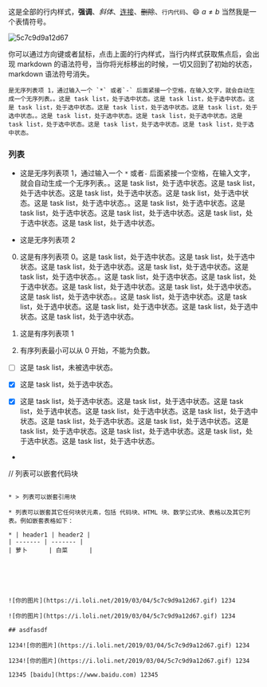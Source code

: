 这是全部的行内样式，**强调**、*斜体*、[连接](www.google.com)、~~删除~~、`行内代码`、:smile: $a\ne b$ 当然我是一个表情符号。

![5c7c9d9a12d67](https://i.loli.net/2019/03/04/5c7c9d9a12d67.gif)

你可以通过方向键或者鼠标，点击上面的行内样式，当行内样式获取焦点后，会出现 markdown 的语法符号，当你将光标移出的时候，一切又回到了初始的状态，markdown 语法符号消失。





```
是无序列表项 1，通过输入一个 `*` 或者`-` 后面紧接一个空格，在输入文字，就会自动生成一个无序列表。。这是 task list，处于选中状态。这是 task list，处于选中状态。这是 task list，处于选中状态。这是 task list，处于选中状态。这是 task list，处于选中状态。。这是 task list，处于选中状态。这是 task list，处于选中状态。这是 task list，处于选中状态。这是 task list，处于选中状态。这是 task list，处于选中状态。
```

### 列表

* 这是无序列表项 1，通过输入一个 `*` 或者`-` 后面紧接一个空格，在输入文字，就会自动生成一个无序列表。。这是 task list，处于选中状态。这是 task list，处于选中状态。这是 task list，处于选中状态。这是 task list，处于选中状态。这是 task list，处于选中状态。。这是 task list，处于选中状态。这是 task list，处于选中状态。这是 task list，处于选中状态。这是 task list，处于选中状态。这是 task list，处于选中状态。


* 这是无序列表项 2

0. 这是有序列表项 0。这是 task list，处于选中状态。这是 task list，处于选中状态。这是 task list，处于选中状态。这是 task list，处于选中状态。这是 task list，处于选中状态。。这是 task list，处于选中状态。这是 task list，处于选中状态。这是 task list，处于选中状态。这是 task list，处于选中状态。这是 task list，处于选中状态。。这是 task list，处于选中状态。这是 task list，处于选中状态。这是 task list，处于选中状态。这是 task list，处于选中状态。这是 task list，处于选中状态。


1. 这是有序列表项 1

2. 有序列表最小可以从 0 开始，不能为负数。

* [ ] 这是 task list，未被选中状态。

* [x] 这是 task list，处于选中状态。

* [x] 这是 task list，处于选中状态。这是 task list，处于选中状态。这是 task list，处于选中状态。这是 task list，处于选中状态。这是 task list，处于选中状态。这是 task list，处于选中状态。这是 task list，处于选中状态。这是 task list，处于选中状态。这是 task list，处于选中状态。这是 task list，处于选中状态。这是 task list，处于选中状态。


* ```javascript
// 列表可以嵌套代码块
```

* > 列表可以嵌套引用块

* 列表可以嵌套其它任何块状元素，包括 代码块、HTML 块、数学公式块、表格以及其它列表。例如嵌套表格如下：

* | header1 | header2 |
| ------- | ------- |
| 萝卜      | 白菜      |






![你的图片](https://i.loli.net/2019/03/04/5c7c9d9a12d67.gif) 1234

![你的图片](https://i.loli.net/2019/03/04/5c7c9d9a12d67.gif) 1234

## asdfasdf

1234![你的图片](https://i.loli.net/2019/03/04/5c7c9d9a12d67.gif) 1234

1234![你的图片](https://i.loli.net/2019/03/04/5c7c9d9a12d67.gif) 1234

12345 [baidu](https://www.baidu.com) 12345

